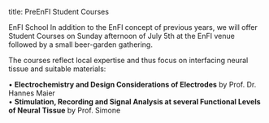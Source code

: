 title: PreEnFI Student Courses 

EnFI School
In addition to the EnFI concept of previous years, we will offer Student Courses on Sunday afternoon of July 5th at the EnFI venue followed by a small beer-garden gathering.   

The courses reflect local expertise and thus focus on interfacing neural tissue and suitable materials:

•	**Electrochemistry and Design Considerations of Electrodes** by Prof. Dr. Hannes Maier  
•	**Stimulation, Recording and Signal Analysis at several Functional Levels of Neural Tissue** by Prof. Simone  


<!--
If you are interested to participate, please check this box and add your name (preregistration).  
With registration, you will be asked to confirm your preregistration. Please note, that we probably will ask you for an additional fee of 20€ for the EnFI summer school.




In addition to the EnFI concept of the previous years, we now also present the Student Courses on Sunday, July 5th.  

The parallel courses will be held by Prof. Maier and Prof. Kurt of Hannover Medical School at the EnFI conference location. 

If you want to participate, please check the box during registration. Please note, that there is an additional registration fee of 20€ for participation. 


##Electrochemistry and Design Considerations of Electrodes

**[Prof. Dr. phil. nat. Hannes Maier](http://vianna.de/01_workgroups/maier/staff/hma.html)**




##Stimulation, Recording and Signal Analysis of Neural Tissue

**[Prof. Dr. Simone Kurt](http://vianna.de/01_workgroups/kurt/pagekurt.html)**
-->

